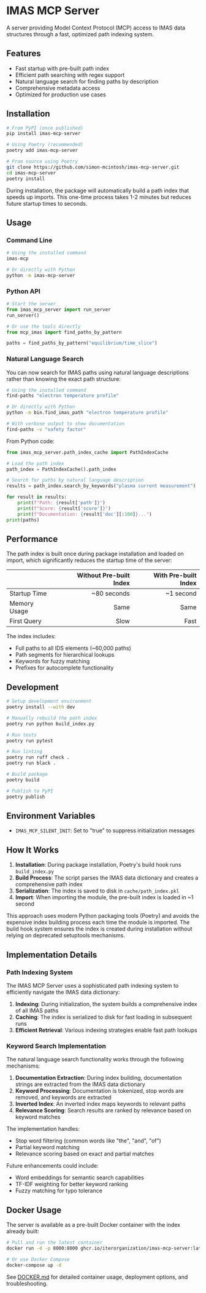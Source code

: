 # IMAS MCP Server

A server providing Model Context Protocol (MCP) access to IMAS data structures through a fast, optimized path indexing system.

## Features

- Fast startup with pre-built path index
- Efficient path searching with regex support
- Natural language search for finding paths by description
- Comprehensive metadata access
- Optimized for production use cases

## Installation

```bash
# From PyPI (once published)
pip install imas-mcp-server

# Using Poetry (recommended)
poetry add imas-mcp-server

# From source using Poetry
git clone https://github.com/simon-mcintosh/imas-mcp-server.git
cd imas-mcp-server
poetry install
```

During installation, the package will automatically build a path index that speeds up imports. This one-time process takes 1-2 minutes but reduces future startup times to seconds.

## Usage

### Command Line

```bash
# Using the installed command
imas-mcp

# Or directly with Python
python -m imas-mcp-server
```

### Python API

```python
# Start the server
from imas_mcp_server import run_server
run_server()

# Or use the tools directly
from mcp_imas import find_paths_by_pattern

paths = find_paths_by_pattern("equilibrium/time_slice")
```

### Natural Language Search

You can now search for IMAS paths using natural language descriptions rather than knowing the exact path structure:

```bash
# Using the installed command
find-paths "electron temperature profile"

# Or directly with Python
python -m bin.find_imas_path "electron temperature profile"

# With verbose output to show documentation
find-paths -v "safety factor"
```

From Python code:

```python
from imas_mcp_server.path_index_cache import PathIndexCache

# Load the path index
path_index = PathIndexCache().path_index

# Search for paths by natural language description
results = path_index.search_by_keywords("plasma current measurement")

for result in results:
    print(f"Path: {result['path']}")
    print(f"Score: {result['score']}")
    print(f"Documentation: {result['doc'][:100]}...")
print(paths)
```

## Performance

The path index is built once during package installation and loaded on import, which significantly reduces the startup time of the server:

|              | Without Pre-built Index | With Pre-built Index |
| ------------ | ----------------------: | -------------------: |
| Startup Time |             ~80 seconds |            ~1 second |
| Memory Usage |                    Same |                 Same |
| First Query  |                    Slow |                 Fast |

The index includes:

- Full paths to all IDS elements (~60,000 paths)
- Path segments for hierarchical lookups
- Keywords for fuzzy matching
- Prefixes for autocomplete functionality

## Development

```bash
# Setup development environment
poetry install --with dev

# Manually rebuild the path index
poetry run python build_index.py

# Run tests
poetry run pytest

# Run linting
poetry run ruff check .
poetry run black .

# Build package
poetry build

# Publish to PyPI
poetry publish
```

## Environment Variables

- `IMAS_MCP_SILENT_INIT`: Set to "true" to suppress initialization messages

## How It Works

1. **Installation**: During package installation, Poetry's build hook runs `build_index.py`
2. **Build Process**: The script parses the IMAS data dictionary and creates a comprehensive path index
3. **Serialization**: The index is saved to disk in `cache/path_index.pkl`
4. **Import**: When importing the module, the pre-built index is loaded in ~1 second

This approach uses modern Python packaging tools (Poetry) and avoids the expensive index building process each time the module is imported. The build hook system ensures the index is created during installation without relying on deprecated setuptools mechanisms.

## Implementation Details

### Path Indexing System

The IMAS MCP Server uses a sophisticated path indexing system to efficiently navigate the IMAS data dictionary:

1. **Indexing**: During initialization, the system builds a comprehensive index of all IMAS paths
2. **Caching**: The index is serialized to disk for fast loading in subsequent runs
3. **Efficient Retrieval**: Various indexing strategies enable fast path lookups

### Keyword Search Implementation

The natural language search functionality works through the following mechanisms:

1. **Documentation Extraction**: During index building, documentation strings are extracted from the IMAS data dictionary
2. **Keyword Processing**: Documentation is tokenized, stop words are removed, and keywords are extracted
3. **Inverted Index**: An inverted index maps keywords to relevant paths
4. **Relevance Scoring**: Search results are ranked by relevance based on keyword matches

The implementation handles:

- Stop word filtering (common words like "the", "and", "of")
- Partial keyword matching
- Relevance scoring based on exact and partial matches

Future enhancements could include:

- Word embeddings for semantic search capabilities
- TF-IDF weighting for better keyword ranking
- Fuzzy matching for typo tolerance

## Docker Usage

The server is available as a pre-built Docker container with the index already built:

```bash
# Pull and run the latest container
docker run -d -p 8000:8000 ghcr.io/iterorganization/imas-mcp-server:latest

# Or use Docker Compose
docker-compose up -d
```

See [DOCKER.md](DOCKER.md) for detailed container usage, deployment options, and troubleshooting.
